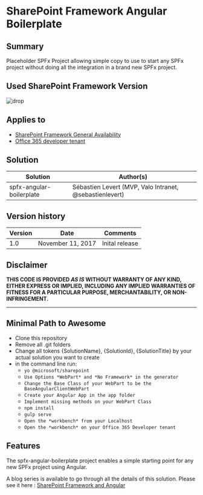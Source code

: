 # SharePoint Framework Angular Boilerplate

## Summary
Placeholder SPFx Project allowing simple copy to use to start any SPFx project without doing all the integration in a brand new SPFx project.

## Used SharePoint Framework Version 
![drop](https://img.shields.io/badge/drop-ga-green.svg)

## Applies to

* [SharePoint Framework General Availability](http://dev.office.com/sharepoint/docs/spfx/sharepoint-framework-overview)
* [Office 365 developer tenant](http://dev.office.com/sharepoint/docs/spfx/set-up-your-developer-tenant)

## Solution

Solution|Author(s)
--------|---------
spfx-angular-boilerplate|Sébastien Levert (MVP, Valo Intranet, @sebastienlevert)


## Version history

Version|Date|Comments
-------|----|--------
1.0|November 11, 2017|Inital release


## Disclaimer
**THIS CODE IS PROVIDED *AS IS* WITHOUT WARRANTY OF ANY KIND, EITHER EXPRESS OR IMPLIED, INCLUDING ANY IMPLIED WARRANTIES OF FITNESS FOR A PARTICULAR PURPOSE, MERCHANTABILITY, OR NON-INFRINGEMENT.**

---

## Minimal Path to Awesome

- Clone this repository
- Remove all .git folders
- Change all tokens {SolutionName}, {SolutionId}, {SolutionTitle} by your actual solution you want to create
- in the command line run:
  - `yo @microsoft/sharepoint`
  - `Use Options *WebPart* and *No Framework* in the generator`
  - `Change the Base Class of your WebPart to be the BaseAngularClientWebPart`
  - `Create your Angular App in the app folder`
  - `Implement missing methods on your WebPart Class`
  - `npm install`
  - `gulp serve`
  - `Open the *workbench* from your Localhost`
  - `Open the *workbench* on your Office 365 Developer tenant`

## Features
The spfx-angular-boilerplate project enables a simple starting point for any new SPFx project using Angular.

A blog series is available to go through all the details of this solution. Please see it here : [SharePoint Framework and Angular](http://www.sebastienlevert.com/2017/07/31/sharepoint-framework-and-angular-introducing-the-spfx-angular-boilerplate)

